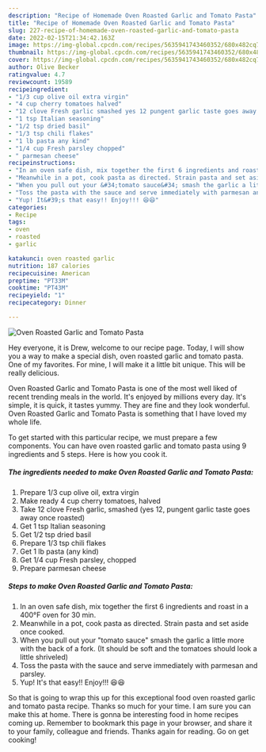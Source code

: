 ```yaml
---
description: "Recipe of Homemade Oven Roasted Garlic and Tomato Pasta"
title: "Recipe of Homemade Oven Roasted Garlic and Tomato Pasta"
slug: 227-recipe-of-homemade-oven-roasted-garlic-and-tomato-pasta
date: 2022-02-15T21:34:42.163Z
image: https://img-global.cpcdn.com/recipes/5635941743460352/680x482cq70/oven-roasted-garlic-and-tomato-pasta-recipe-main-photo.jpg
thumbnail: https://img-global.cpcdn.com/recipes/5635941743460352/680x482cq70/oven-roasted-garlic-and-tomato-pasta-recipe-main-photo.jpg
cover: https://img-global.cpcdn.com/recipes/5635941743460352/680x482cq70/oven-roasted-garlic-and-tomato-pasta-recipe-main-photo.jpg
author: Olive Becker
ratingvalue: 4.7
reviewcount: 19589
recipeingredient:
- "1/3 cup olive oil extra virgin"
- "4 cup cherry tomatoes halved"
- "12 clove Fresh garlic smashed yes 12 pungent garlic taste goes away once roasted"
- "1 tsp Italian seasoning"
- "1/2 tsp dried basil"
- "1/3 tsp chili flakes"
- "1 lb pasta any kind"
- "1/4 cup Fresh parsley chopped"
- " parmesan cheese"
recipeinstructions:
- "In an oven safe dish, mix together the first 6 ingredients and roast in a 400°F oven for 30 min."
- "Meanwhile in a pot, cook pasta as directed. Strain pasta and set aside once cooked."
- "When you pull out your &#34;tomato sauce&#34; smash the garlic a little more with the back of a fork. (It should be soft and the tomatoes should look a little shriveled)"
- "Toss the pasta with the sauce and serve immediately with parmesan and parsley."
- "Yup! It&#39;s that easy!! Enjoy!!! 😆😆"
categories:
- Recipe
tags:
- oven
- roasted
- garlic

katakunci: oven roasted garlic 
nutrition: 187 calories
recipecuisine: American
preptime: "PT33M"
cooktime: "PT43M"
recipeyield: "1"
recipecategory: Dinner

---
```



![Oven Roasted Garlic and Tomato Pasta](https://img-global.cpcdn.com/recipes/5635941743460352/680x482cq70/oven-roasted-garlic-and-tomato-pasta-recipe-main-photo.jpg)

Hey everyone, it is Drew, welcome to our recipe page. Today, I will show you a way to make a special dish, oven roasted garlic and tomato pasta. One of my favorites. For mine, I will make it a little bit unique. This will be really delicious.



Oven Roasted Garlic and Tomato Pasta is one of the most well liked of recent trending meals in the world. It's enjoyed by millions every day. It's simple, it is quick, it tastes yummy. They are fine and they look wonderful. Oven Roasted Garlic and Tomato Pasta is something that I have loved my whole life.


To get started with this particular recipe, we must prepare a few components. You can have oven roasted garlic and tomato pasta using 9 ingredients and 5 steps. Here is how you cook it.

<!--inarticleads1-->

##### The ingredients needed to make Oven Roasted Garlic and Tomato Pasta:

1. Prepare 1/3 cup olive oil, extra virgin
1. Make ready 4 cup cherry tomatoes, halved
1. Take 12 clove Fresh garlic, smashed (yes 12, pungent garlic taste goes away once roasted)
1. Get 1 tsp Italian seasoning
1. Get 1/2 tsp dried basil
1. Prepare 1/3 tsp chili flakes
1. Get 1 lb pasta (any kind)
1. Get 1/4 cup Fresh parsley, chopped
1. Prepare  parmesan cheese




<!--inarticleads2-->

##### Steps to make Oven Roasted Garlic and Tomato Pasta:

1. In an oven safe dish, mix together the first 6 ingredients and roast in a 400°F oven for 30 min.
1. Meanwhile in a pot, cook pasta as directed. Strain pasta and set aside once cooked.
1. When you pull out your &#34;tomato sauce&#34; smash the garlic a little more with the back of a fork. (It should be soft and the tomatoes should look a little shriveled)
1. Toss the pasta with the sauce and serve immediately with parmesan and parsley.
1. Yup! It&#39;s that easy!! Enjoy!!! 😆😆




So that is going to wrap this up for this exceptional food oven roasted garlic and tomato pasta recipe. Thanks so much for your time. I am sure you can make this at home. There is gonna be interesting food in home recipes coming up. Remember to bookmark this page in your browser, and share it to your family, colleague and friends. Thanks again for reading. Go on get cooking!
